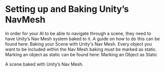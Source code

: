 # Setting up and Baking Unity’s NavMesh
In order for your AI to be able to navigate through a scene, they need to have Unity’s Nav Mesh system baked to it. A guide on how to do this can be found here: Baking your Scene with Unity's Nav Mesh. Every object you want to be included within the Nav Mesh baking must be marked as static. Marking an object as static can be found here: Marking an Object as Static

A scene baked with Unity’s Nav Mesh.
